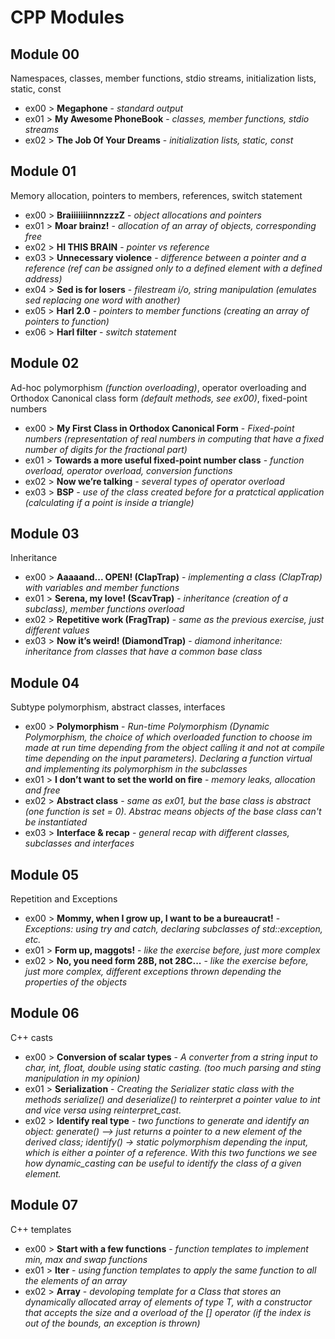 # CPP Modules

## Module 00
Namespaces, classes, member functions, stdio streams,
initialization lists, static, const

* ex00 > **Megaphone** - *standard output*
* ex01 > **My Awesome PhoneBook** - *classes, member functions, stdio streams*
* ex02 > **The Job Of Your Dreams** - *initialization lists, static, const*

## Module 01
Memory allocation, pointers to members,
references, switch statement

* ex00 > **BraiiiiiiinnnzzzZ** - *object allocations and pointers*
* ex01 > **Moar brainz!** - *allocation of an array of objects, corresponding free*
* ex02 > **HI THIS BRAIN** - *pointer vs reference*
* ex03 > **Unnecessary violence** - *difference between a pointer and a reference (ref can be assigned only to a defined element with a defined address)*
* ex04 > **Sed is for losers** - *filestream i/o, string manipulation (emulates sed replacing one word with another)*
* ex05 > **Harl 2.0** - *pointers to member functions (creating an array of pointers to function)*
* ex06 > **Harl filter** - *switch statement*

## Module 02
Ad-hoc polymorphism *(function overloading)*, operator overloading
and Orthodox Canonical class form *(default methods, see ex00)*, fixed-point numbers

* ex00 > **My First Class in Orthodox Canonical Form** - *Fixed-point numbers (representation of real numbers in computing that have a fixed number of digits for the fractional part)*
* ex01 > **Towards a more useful fixed-point number class** - *function overload, operator overload, conversion functions*
* ex02 > **Now we’re talking** - *several types of operator overload*
* ex03 > **BSP** - *use of the class created before for a pratctical application (calculating if a point is inside a triangle)*

## Module 03
Inheritance

* ex00 > **Aaaaand... OPEN! (ClapTrap)** - 
*implementing a class (ClapTrap) with variables and member functions*
* ex01 > **Serena, my love! (ScavTrap)** - *inheritance (creation of a subclass), member functions overload*
* ex02 > **Repetitive work (FragTrap)** - *same as the previous exercise, just different values*
* ex03 > **Now it’s weird! (DiamondTrap)** - *diamond inheritance: inheritance from classes that have a common base class*

## Module 04
Subtype polymorphism, abstract classes, interfaces

* ex00 > **Polymorphism** - *Run-time Polymorphism (Dynamic Polymorphism, the choice of which overloaded function to choose im made at run time depending from the object calling it and not at compile time depending on the input parameters). Declaring a function virtual and implementing its polymorphism in the subclasses*
* ex01 > **I don’t want to set the world on fire** - *memory leaks, allocation and free*
* ex02 > **Abstract class** - *same as ex01, but the base class is abstract (one function is set = 0). Abstrac means objects of the base class can't be instantiated*
* ex03 > **Interface & recap** - *general recap with different classes, subclasses and interfaces*

## Module 05
Repetition and Exceptions

* ex00 > **Mommy, when I grow up, I want to be a bureaucrat!** - *Exceptions: using try and catch, declaring subclasses of std::exception, etc.*
* ex01 > **Form up, maggots!** - *like the exercise before, just more complex*
* ex02 > **No, you need form 28B, not 28C...** - *like the exercise before, just more complex, different exceptions thrown depending the properties of the objects*

## Module 06
C++ casts

* ex00 > **Conversion of scalar types** - *A converter from a string input to char, int, float, double using static casting. (too much parsing and sting manipulation in my opinion)*
* ex01 > **Serialization** - *Creating the Serializer static class with the methods serialize() and deserialize() to reinterpret a pointer value to int and vice versa using reinterpret_cast.*
* ex02 > **Identify real type** - *two functions to generate and identify an object: generate() --> just returns a pointer to a new element of the derived class; identify() -> static polymorphism depending the input, which is either a pointer of a reference. With this two functions we see how dynamic_casting can be useful to identify the class of a given element.*

## Module 07
C++ templates

* ex00 > **Start with a few functions** - *function templates to implement min, max and swap functions*
* ex01 > **Iter** - *using function templates to apply the same function to all the elements of an array*
* ex02 > **Array** - *devoloping template for a Class that stores an dynamically allocated array of elements of type T, with a constructor that accepts the size and a overload of the [] operator (if the index is out of the bounds, an exception is thrown)*